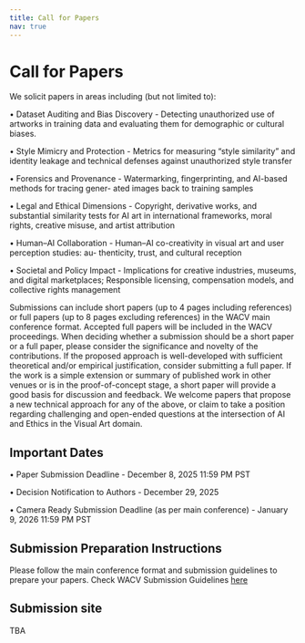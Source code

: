 ```yaml
---
title: Call for Papers
nav: true
---
```


# Call for Papers

We solicit papers in areas including (but not limited to):

• Dataset Auditing and Bias Discovery - Detecting unauthorized use of artworks in training data and
evaluating them for demographic or cultural biases.

• Style Mimicry and Protection - Metrics for measuring “style similarity” and identity leakage and
technical defenses against unauthorized style transfer

• Forensics and Provenance - Watermarking, fingerprinting, and AI-based methods for tracing gener-
ated images back to training samples

• Legal and Ethical Dimensions - Copyright, derivative works, and substantial similarity tests for AI
art in international frameworks, moral rights, creative misuse, and artist attribution

• Human–AI Collaboration - Human–AI co-creativity in visual art and user perception studies: au-
thenticity, trust, and cultural reception

• Societal and Policy Impact - Implications for creative industries, museums, and digital marketplaces;
Responsible licensing, compensation models, and collective rights management

Submissions can include short papers (up to 4 pages including references) or full papers (up to 8 pages
excluding references) in the WACV main conference format. Accepted full papers will be included in the
WACV proceedings. When deciding whether a submission should be a short paper or a full paper, please
consider the significance and novelty of the contributions. If the proposed approach is well-developed with
sufficient theoretical and/or empirical justification, consider submitting a full paper. If the work is a simple
extension or summary of published work in other venues or is in the proof-of-concept stage, a short paper
will provide a good basis for discussion and feedback. We welcome papers that propose a new technical
approach for any of the above, or claim to take a position regarding challenging and open-ended questions
at the intersection of AI and Ethics in the Visual Art domain.

## Important Dates

• Paper Submission Deadline - December 8, 2025 11:59 PM PST

• Decision Notification to Authors - December 29, 2025

• Camera Ready Submission Deadline (as per main conference) - January 9, 2026 11:59 PM PST

## Submission Preparation Instructions

Please follow the main conference format and submission guidelines to prepare your papers. Check WACV Submission Guidelines [here](https://wacv.thecvf.com/Conferences/2026/AuthorReviewerGuides)

## Submission site

TBA

